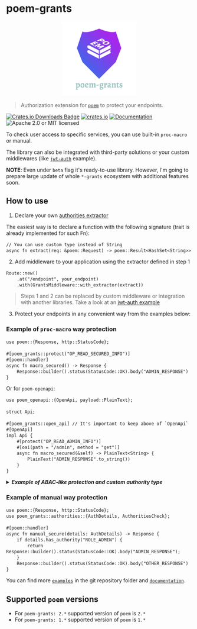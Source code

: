 # poem-grants

<p align="center">
    <img alt="poem-grants" src="https://github.com/DDtKey/protect-endpoints/raw/main/poem-grants/logo.png">
</p>

> Authorization extension for [`poem`] to protect your endpoints.

[![Crates.io Downloads Badge](https://img.shields.io/crates/d/poem-grants)](https://crates.io/crates/poem-grants)
[![crates.io](https://img.shields.io/crates/v/poem-grants)](https://crates.io/crates/poem-grants)
[![Documentation](https://docs.rs/poem-grants/badge.svg)](https://docs.rs/poem-grants)
![Apache 2.0 or MIT licensed](https://img.shields.io/crates/l/poem-grants)

To check user access to specific services, you can use built-in `proc-macro` or manual.

The library can also be integrated with third-party solutions or your custom middlewares (like [`jwt-auth`] example).

**NOTE**: Even under `beta` flag it's ready-to-use library. However, I'm going to prepare large update of whole `*-grants` ecosystem with additional features soon. 


## How to use

1. Declare your own [authorities extractor](./src/authorities/extractors.rs)
   
The easiest way is to declare a function with the following signature (trait is already implemented for such Fn):
```rust,ignore
// You can use custom type instead of String
async fn extract(req: &poem::Request) -> poem::Result<HashSet<String>>
```

2. Add middleware to your application using the extractor defined in step 1
   
```rust,ignore
Route::new()
    .at("/endpoint", your_endpoint)
    .with(GrantsMiddleware::with_extractor(extract))
```

> Steps 1 and 2 can be replaced by custom middleware or integration with another libraries. Take a look at an [jwt-auth example](examples/jwt-auth/main.rs)

3. Protect your endpoints in any convenient way from the examples below:

### Example of `proc-macro` way protection
```rust,no_run
use poem::{Response, http::StatusCode};

#[poem_grants::protect("OP_READ_SECURED_INFO")]
#[poem::handler]
async fn macro_secured() -> Response {
    Response::builder().status(StatusCode::OK).body("ADMIN_RESPONSE")
}
```

Or for `poem-openapi`:
```rust,no_run
use poem_openapi::{OpenApi, payload::PlainText};

struct Api;

#[poem_grants::open_api] // It's important to keep above of `OpenApi`
#[OpenApi]
impl Api {
    #[protect("OP_READ_ADMIN_INFO")]
    #[oai(path = "/admin", method = "get")]
    async fn macro_secured(&self) -> PlainText<String> {
        PlainText("ADMIN_RESPONSE".to_string())
    }
}
```

<details>

<summary> <b><i> Example of ABAC-like protection and custom authority type </i></b></summary>
<br/>


Here is an example using the `ty` and `expr` attributes. But these are independent features.

`expr` allows you to include some checks in the macro based on function params, it can be combined with authorities by using `all`/`any`.

`ty` allows you to use a custom type for th authorities (then the middleware needs to be configured). 
Take a look at an [enum-role example](examples/enum-role/main.rs)

```rust,ignore
use poem::{Response, http::StatusCode, web};
use enums::Role::{self, ADMIN};
use dto::User;

#[poem_grants::protect("ADMIN", expr = "*user_id == user.id", ty = "Role")]
#[poem::handler]
async fn macro_secured(user_id: web::Path<i32>, user: web::Data<User>) -> Response {
    Response::builder().status(StatusCode::OK).body("some secured response")
}

#[poem_grants::protect(any("ADMIN", expr = "user.is_super_user()"), ty = "Role")]
#[poem::handler]
async fn admin_or_super_user(user_id: web::Path<i32>, user: web::Data<User>) -> Response {
    Response::builder().status(StatusCode::OK).body("some secured response")
}
```

</details>  

### Example of manual way protection
```rust,no_run
use poem::{Response, http::StatusCode};
use poem_grants::authorities::{AuthDetails, AuthoritiesCheck};

#[poem::handler]
async fn manual_secure(details: AuthDetails) -> Response {
    if details.has_authority("ROLE_ADMIN") {
        return Response::builder().status(StatusCode::OK).body("ADMIN_RESPONSE");
    }
    Response::builder().status(StatusCode::OK).body("OTHER_RESPONSE")
}
```

You can find more [`examples`] in the git repository folder and [`documentation`].

## Supported `poem` versions
* For `poem-grants: 2.*` supported version of `poem` is `2.*`
* For `poem-grants: 1.*` supported version of `poem` is `1.*`

[`jwt-auth`]: https://github.com/DDtKey/protect-endpoints/blob/main/poem-grants/examples/jwt-auth
[`examples`]: https://github.com/DDtKey/protect-endpoints/tree/main/poem-grants/examples
[`documentation`]: https://docs.rs/poem-grants
[`poem`]: https://github.com/poem-web/poem
[`poem-openapi`]: https://github.com/poem-web/poem/tree/master/poem-openapi
